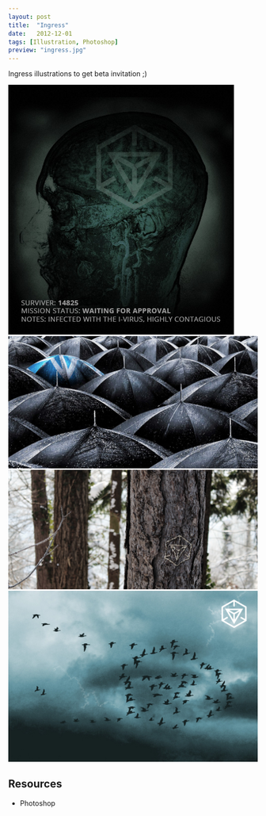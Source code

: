```yaml
---
layout: post
title:  "Ingress"
date:   2012-12-01
tags: [Illustration, Photoshop]
preview: "ingress.jpg"
---
```


Ingress illustrations to get beta invitation ;)

![Ingress](/img/posts/media/ingress/Ingress1.jpg)
![Ingress](/img/posts/media/ingress/Ingress2.jpg)
![Ingress](/img/posts/media/ingress/Ingress3.jpg)
![Ingress](/img/posts/media/ingress/Ingress4.jpg)

## Resources
- Photoshop
